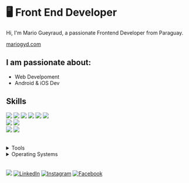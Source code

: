 # 🖥 Front End Developer

Hi, I'm Mario Gueyraud, a passionate Frontend Developer from Paraguay.

<a href="mariogyd.com">mariogyd.com</a>

## I am passionate about:

- Web Develpoment
- Android & iOS Dev

## Skills

<img src="https://img.shields.io/badge/HTML5-ff7851" /> <img src="https://img.shields.io/badge/CSS3-44b2fb" /> <img src="https://img.shields.io/badge/JavaScript -ffc742" /> <img src="https://img.shields.io/badge/Bootstrap -563d7c" />
<img src="https://img.shields.io/badge/Vue -41b883" />
<img src="https://img.shields.io/badge/SCSS -FF0000" />  
<img src="https://img.shields.io/badge/Tailwind CSS -1cc4b4" />
<img src="https://img.shields.io/badge/JAVA -FF0000" />  
<img src="https://img.shields.io/badge/Illustrator -ff7b19" /> <img src="https://img.shields.io/badge/Photoshop -30a8fe" />

</br>
<details>
	<summary>Tools</summary>
	<ul>
    	<li>Visual Studio Code</li>
		<li>Adobe Photoshop</li>
		<li>Sketch</li>
		<li>Figma</li>
    </ul>

</details>

<details>
	<summary>Operating Systems</summary>
	<ul>
		<li>Windows</li>
        <li>MacOS</li>
	</ul>
</details>
</br>
</br>
<a href="#"><img src="https://img.shields.io/badge/🔽Download_My_CV-002366"/></a>
<a href="#"><img src="https://img.shields.io/badge/LinkedIn-%230077B5.svg?&style=flat-square&logo=linkedin&logoColor=white" alt="LinkedIn"></a>
<a href="#"><img src="https://img.shields.io/badge/Instagram-%23E4405F.svg?&style=flat-square&logo=instagram&logoColor=white" alt="Instagram"></a>
<a href="#"><img src="https://img.shields.io/badge/Facebook-%231877F2.svg?&style=flat-square&logo=facebook&logoColor=white" alt="Facebook"></a>
